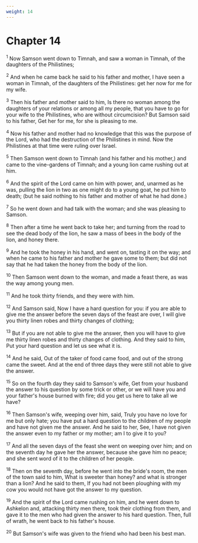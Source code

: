 ```yaml
---
weight: 14
---
```


# Chapter 14

<sup>1</sup> Now Samson went down to Timnah, and saw a woman in Timnah, of the daughters of the Philistines; 

<sup>2</sup> And when he came back he said to his father and mother, I have seen a woman in Timnah, of the daughters of the Philistines: get her now for me for my wife. 

<sup>3</sup> Then his father and mother said to him, Is there no woman among the daughters of your relations or among all my people, that you have to go for your wife to the Philistines, who are without circumcision? But Samson said to his father, Get her for me, for she is pleasing to me. 

<sup>4</sup> Now his father and mother had no knowledge that this was the purpose of the Lord, who had the destruction of the Philistines in mind. Now the Philistines at that time were ruling over Israel. 

<sup>5</sup> Then Samson went down to Timnah (and his father and his mother,) and came to the vine-gardens of Timnah; and a young lion came rushing out at him. 

<sup>6</sup> And the spirit of the Lord came on him with power, and, unarmed as he was, pulling the lion in two as one might do to a young goat, he put him to death; (but he said nothing to his father and mother of what he had done.) 

<sup>7</sup> So he went down and had talk with the woman; and she was pleasing to Samson. 

<sup>8</sup> Then after a time he went back to take her; and turning from the road to see the dead body of the lion, he saw a mass of bees in the body of the lion, and honey there. 

<sup>9</sup> And he took the honey in his hand, and went on, tasting it on the way; and when he came to his father and mother he gave some to them; but did not say that he had taken the honey from the body of the lion. 

<sup>10</sup> Then Samson went down to the woman, and made a feast there, as was the way among young men. 

<sup>11</sup> And he took thirty friends, and they were with him. 

<sup>12</sup> And Samson said, Now I have a hard question for you: if you are able to give me the answer before the seven days of the feast are over, I will give you thirty linen robes and thirty changes of clothing; 

<sup>13</sup> But if you are not able to give me the answer, then you will have to give me thirty linen robes and thirty changes of clothing. And they said to him, Put your hard question and let us see what it is. 

<sup>14</sup> And he said, Out of the taker of food came food, and out of the strong came the sweet. And at the end of three days they were still not able to give the answer. 

<sup>15</sup> So on the fourth day they said to Samson's wife, Get from your husband the answer to his question by some trick or other, or we will have you and your father's house burned with fire; did you get us here to take all we have? 

<sup>16</sup> Then Samson's wife, weeping over him, said, Truly you have no love for me but only hate; you have put a hard question to the children of my people and have not given me the answer. And he said to her, See, I have not given the answer even to my father or my mother; am I to give it to you? 

<sup>17</sup> And all the seven days of the feast she went on weeping over him; and on the seventh day he gave her the answer, because she gave him no peace; and she sent word of it to the children of her people. 

<sup>18</sup> Then on the seventh day, before he went into the bride's room, the men of the town said to him, What is sweeter than honey? and what is stronger than a lion? And he said to them, If you had not been ploughing with my cow you would not have got the answer to my question. 

<sup>19</sup> And the spirit of the Lord came rushing on him, and he went down to Ashkelon and, attacking thirty men there, took their clothing from them, and gave it to the men who had given the answer to his hard question. Then, full of wrath, he went back to his father's house. 

<sup>20</sup> But Samson's wife was given to the friend who had been his best man. 



